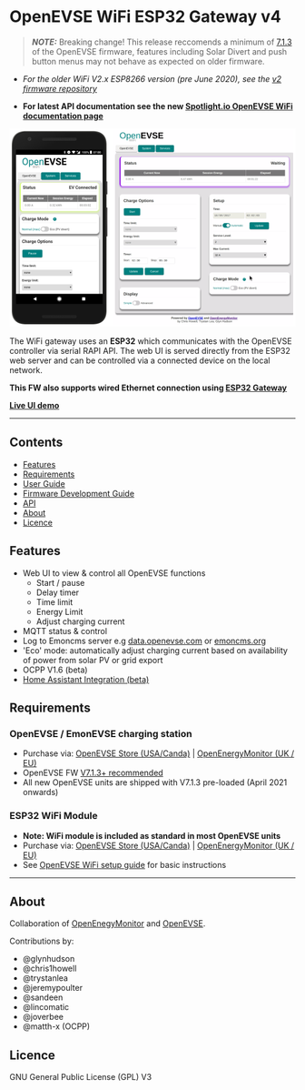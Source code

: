 # OpenEVSE WiFi ESP32 Gateway v4

> **_NOTE:_** Breaking change! This release reccomends a minimum of [7.1.3](https://github.com/OpenEVSE/open_evse/releases) of the OpenEVSE firmware, features including Solar Divert and push button menus may not behave as expected on older firmware.

- *For the older WiFi V2.x ESP8266 version (pre June 2020), see the [v2 firmware repository](https://github.com/openevse/ESP8266_WiFi_v2.x/)*

- **For latest API documentation see the new [Spotlight.io OpenEVSE WiFi documentation page](https://openevse.stoplight.io/docs/openevse-wifi-v4/ZG9jOjQyMjE5ODI-open-evse-wi-fi-esp-32-gateway-v4)**

![main](docs/main2.png)

The WiFi gateway uses an **ESP32** which communicates with the OpenEVSE controller via serial RAPI API. The web UI is served directly from the ESP32 web server and can be controlled via a connected device on the local network.

**This FW also supports wired Ethernet connection using [ESP32 Gateway](docs/wired-ethernet.md)**

**[Live UI demo](https://openevse.openenergymonitor.org)**

***

## Contents

<!-- toc -->

- [Features](#features)
- [Requirements](#requirements)
- [User Guide](docs/user-guide.md)
- [Firmware Development Guide](docs/developer-guide.md)
- [API](https://openevse.stoplight.io/docs/openevse-wifi-v4/)
- [About](#about)
- [Licence](#licence)

<!-- tocstop -->

## Features

- Web UI to view & control all OpenEVSE functions
  - Start / pause
  - Delay timer
  - Time limit
  - Energy Limit
  - Adjust charging current
- MQTT status & control
- Log to Emoncms server e.g [data.openevse.com](https://data.openevse.com) or [emoncms.org](https://emoncms.org)
- 'Eco' mode: automatically adjust charging current based on availability of power from solar PV or grid export
- OCPP V1.6 (beta)
- [Home Assistant Integration (beta)](https://github.com/firstof9/openevse)

## Requirements

### OpenEVSE / EmonEVSE charging station

- Purchase via: [OpenEVSE Store (USA/Canda)](https://store.openevse.com) | [OpenEnergyMonitor (UK / EU)](https://shop.openenergymonitor.com/evse/)
- OpenEVSE FW [V7.1.3+ recommended](https://github.com/OpenEVSE/open_evse/releases)
- All new OpenEVSE units are shipped with V7.1.3 pre-loaded (April 2021 onwards)

### ESP32 WiFi Module

- **Note: WiFi module is included as standard in most OpenEVSE units**
- Purchase via: [OpenEVSE Store (USA/Canda)](https://store.openevse.com/collections/frontpage/products/openevse-wifi-kit) | [OpenEnergyMonitor (UK / EU)](https://shop.openenergymonitor.com/openevse-wifi-gateway/)
- See [OpenEVSE WiFi setup guide](https://openevse.dozuki.com/Guide/WiFi+-+Join+Network/29) for basic instructions

***

## About

Collaboration of [OpenEnegyMonitor](http://openenergymonitor.org) and [OpenEVSE](https://openevse.com).

Contributions by:

- @glynhudson
- @chris1howell
- @trystanlea
- @jeremypoulter
- @sandeen
- @lincomatic
- @joverbee
- @matth-x (OCPP)

## Licence

GNU General Public License (GPL) V3
